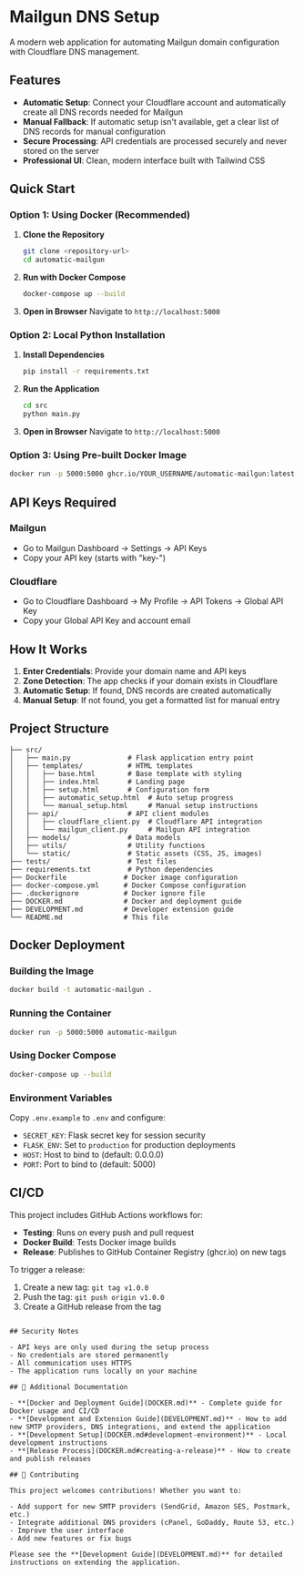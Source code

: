 # Mailgun DNS Setup

A modern web application for automating Mailgun domain configuration with Cloudflare DNS management.

## Features

- **Automatic Setup**: Connect your Cloudflare account and automatically create all DNS records needed for Mailgun
- **Manual Fallback**: If automatic setup isn't available, get a clear list of DNS records for manual configuration
- **Secure Processing**: API credentials are processed securely and never stored on the server
- **Professional UI**: Clean, modern interface built with Tailwind CSS

## Quick Start

### Option 1: Using Docker (Recommended)

1. **Clone the Repository**
   ```bash
   git clone <repository-url>
   cd automatic-mailgun
   ```

2. **Run with Docker Compose**
   ```bash
   docker-compose up --build
   ```

3. **Open in Browser**
   Navigate to `http://localhost:5000`

### Option 2: Local Python Installation

1. **Install Dependencies**
   ```bash
   pip install -r requirements.txt
   ```

2. **Run the Application**
   ```bash
   cd src
   python main.py
   ```

3. **Open in Browser**
   Navigate to `http://localhost:5000`

### Option 3: Using Pre-built Docker Image

```bash
docker run -p 5000:5000 ghcr.io/YOUR_USERNAME/automatic-mailgun:latest
```

## API Keys Required

### Mailgun
- Go to Mailgun Dashboard → Settings → API Keys
- Copy your API key (starts with "key-")

### Cloudflare
- Go to Cloudflare Dashboard → My Profile → API Tokens → Global API Key
- Copy your Global API Key and account email

## How It Works

1. **Enter Credentials**: Provide your domain name and API keys
2. **Zone Detection**: The app checks if your domain exists in Cloudflare
3. **Automatic Setup**: If found, DNS records are created automatically
4. **Manual Setup**: If not found, you get a formatted list for manual entry

## Project Structure

```
├── src/
│   ├── main.py              # Flask application entry point
│   ├── templates/           # HTML templates
│   │   ├── base.html        # Base template with styling
│   │   ├── index.html       # Landing page
│   │   ├── setup.html       # Configuration form
│   │   ├── automatic_setup.html  # Auto setup progress
│   │   └── manual_setup.html     # Manual setup instructions
│   ├── api/                 # API client modules
│   │   ├── cloudflare_client.py  # Cloudflare API integration
│   │   └── mailgun_client.py     # Mailgun API integration
│   ├── models/              # Data models
│   ├── utils/               # Utility functions
│   └── static/              # Static assets (CSS, JS, images)
├── tests/                   # Test files
├── requirements.txt         # Python dependencies
├── Dockerfile              # Docker image configuration
├── docker-compose.yml      # Docker Compose configuration
├── .dockerignore           # Docker ignore file
├── DOCKER.md               # Docker and deployment guide
├── DEVELOPMENT.md          # Developer extension guide
└── README.md               # This file
```

## Docker Deployment

### Building the Image
```bash
docker build -t automatic-mailgun .
```

### Running the Container
```bash
docker run -p 5000:5000 automatic-mailgun
```

### Using Docker Compose
```bash
docker-compose up --build
```

### Environment Variables
Copy `.env.example` to `.env` and configure:
- `SECRET_KEY`: Flask secret key for session security
- `FLASK_ENV`: Set to `production` for production deployments
- `HOST`: Host to bind to (default: 0.0.0.0)
- `PORT`: Port to bind to (default: 5000)

## CI/CD

This project includes GitHub Actions workflows for:
- **Testing**: Runs on every push and pull request
- **Docker Build**: Tests Docker image builds
- **Release**: Publishes to GitHub Container Registry (ghcr.io) on new tags

To trigger a release:
1. Create a new tag: `git tag v1.0.0`
2. Push the tag: `git push origin v1.0.0`
3. Create a GitHub release from the tag
```

## Security Notes

- API keys are only used during the setup process
- No credentials are stored permanently
- All communication uses HTTPS
- The application runs locally on your machine

## 📖 Additional Documentation

- **[Docker and Deployment Guide](DOCKER.md)** - Complete guide for Docker usage and CI/CD
- **[Development and Extension Guide](DEVELOPMENT.md)** - How to add new SMTP providers, DNS integrations, and extend the application
- **[Development Setup](DOCKER.md#development-environment)** - Local development instructions
- **[Release Process](DOCKER.md#creating-a-release)** - How to create and publish releases

## 🤝 Contributing

This project welcomes contributions! Whether you want to:

- Add support for new SMTP providers (SendGrid, Amazon SES, Postmark, etc.)
- Integrate additional DNS providers (cPanel, GoDaddy, Route 53, etc.)
- Improve the user interface
- Add new features or fix bugs

Please see the **[Development Guide](DEVELOPMENT.md)** for detailed instructions on extending the application.